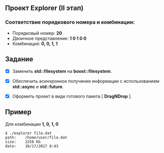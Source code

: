## Проект Explorer (II этап)

### Соответствие порядкового номера и комбинации:
- Порядковый номер: **20**
- Двоичное представление: **1 0 1 0 0**
- Комбинация: **0, 0, 1, 1**


## Задание
- [X] Заменить **std::filesystem** на **boost::filesystem**.
- [X] Обеспечить асинхронное получение информации с использованием **std::async** и **std::future**.
- [X] Оформить проект в виде готового пакета [ **DragNDrop** ].


## Пример
Для комбинации **1, 0, 1, 0**
```
$ ./explorer file.dat
path:	 /home/user/file.dat
size:	 2258 Kb
date:	 10/17/2017 8:43
```